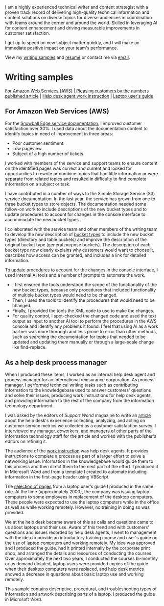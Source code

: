  I am a highly experienced technical writer and content strategist with a proven track record of delivering high-quality technical information and content solutions on diverse topics for diverse audiences in coordination with teams around the corner and around the world. Skilled in leveraging AI for content enhancement and driving measurable improvements in customer satisfaction.

  I get up to speed on new subject matter quickly, and I will make an immediate positive impact on your team's performance.

  View my [writing samples](#writing-samples) and [resumé](assets/other/Grzetich.pdf) or contact me via [email](mailto:ed.grzetich@gmail.com).

# Writing samples

[For Amazon Web Services (AWS)](#for-amazon-web-services-aws) | [Pleasing customers by the numbers published article](/assets/other/article.pdf) | [Help desk agent work instruction](/assets/other/hd_wi.pdf)  |  [Laptop user's guide](/assets/other/lptp_trn.pdf) 

## For Amazon Web Services (AWS)
For the [Snowball Edge service documentation](https://docs.aws.amazon.com/snowball/latest/developer-guide/whatisedge.html), I improved customer satisfaction over 30%. I used data about the documentation content to identify topics in need of improvement in three areas:
* Poor customer sentiment.
* Low pageview.
* Subject of a high number of tickets.

I worked with members of the service and support teams to ensure content on the identified pages was correct and current and looked for opportunities to rewrite or combine topics that had little information or were separate from related topics and resulted in difficulty to find complete information on a subject or task. 

I have contributed in a number of ways to the Simple Storage Service (S3) service documentation. In the last year, the service has grown from one to three bucket types to store objects. The documentation needed some follow-on work to include descriptions of the new bucket types and to update procedures to account for changes in the console interface to accommodate the new bucket types. 

I collaborated with the service team and other members of the writing team to develop the new description of [bucket types](https://docs.aws.amazon.com/AmazonS3/latest/userguide/Welcome.html#BasicsBucket) to include the new bucket types (directory and table buckets) and improve the description of the original bucket type (general purpose buckets). The description of each bucket type now clearly explains why customers would want to choose it, describes how access can be granted, and includes a link for detailed information.

To update procedures to account for the changes in the console interface, I used internal AI tools and a number of prompts to automate the work.
  * I first ensured the tools understood the scope of the functionality of the new bucket types, because only procedures that included functionality of multiple bucket types would need to be changed.
  * Then, I used the tools to identify the procedures that would need to be changed. 
  * Finally, I provided the tools the XML code to use to make the changes.
  * For quality control, I spot-checked the changed code and used the text output as input to another AI tool to perform the procedures in the AWS console and identify any problems it found.
I feel that using AI as a work partner was more thorough and less prone to error than other methods, such as searching the documentation for topics that needed to be updated and updating them manually or through a large-scale change like find-replace. 

## As a help desk process manager
When I produced these items, I worked as an internal help desk agent and process manager for an international reinsurance corporation. As process manager, I performed technical writing tasks such as contributing information to the knowledgebase used to answer customers' questions and solve their issues, producing work instructions for help desk agents, and providing information to the rest of the company from the information technology department. 

I was asked by the editors of *Support World* magazine to write an [article](/assets/other/article.pdf) about the help desk's experience collecting, analyzing, and acting on customer service metrics we collected as a customer satisfaction survey. I interviewed my manager, coworkers, and managers of other parts of the information technology staff for the article and worked with the publisher's editors on refining it.

The audience of the [work instruction](/assets/other/hd_wi.pdf) was help desk agents. It provides instructions to complete a process as part of a larger effort to solve a networking issue. Information in the knowledgebase would guide them to this process and then direct them to the next part of the effort. I produced it in Microsoft *Word* and from a template I created to automate including information in the first-page header using VBScript. 

The [selection of pages](/assets/other/lptp_trn.pdf) from a laptop user's guide I produced in the same role. At the time (approximately 2000), the company was issuing laptop computers to some employees in replacement of the desktop computers. These people were expected to use the laptop computers while in the office as well as while working remotely. However, no training in doing so was provided. 

We at the help desk became aware of this as calls and questions came to us about laptops and their use. Aware of this trend and with customers' questions and issues recorded by help desk agents, I went to management with the idea to provide an introductory training course and user's guide on the use of laptop computers and working remotely. My idea was approved and I produced the guide, had it printed internally by the corporate print shop, and arranged the details and resources of conducting the courses. Over approximately the next two years, I conducted the courses bi-monthly or as demand dictated, laptop users were provided copies of the guide when their desktop computers were replaced, and help desk metrics showed a decrease in questions about basic laptop use and working remotely.

This sample contains descriptive, procedural, and troubleshooting types of information and artwork describing parts of a laptop. I produced the guide in Microsoft *Word*.
